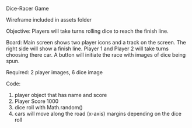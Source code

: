 Dice-Racer Game

Wireframe included in assets folder

Objective: Players will take turns rolling dice to reach the finish line. 

Board: Main screen shows two player icons and a track on the screen. The right side will show a finish line. Player 1 and Player 2 will take turns choosing there car. A button will initiate the race with images of dice being spun. 

Required: 2 player images, 6 dice image

Code: 
1. player object that has name and score
2. Player Score 1000
3. dice roll with Math.random()
5. cars will move along the road (x-axis) margins depending on the dice roll

